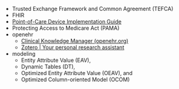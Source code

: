 - Trusted Exchange Framework and Common Agreement (TEFCA)
- FHIR
- [Point-of-Care Device Implementation Guide](https://build.fhir.org/ig/HL7/uv-pocd/mappingsdc.html)
- Protecting Access to Medicare Act (PAMA)
- openehr
	- [Clinical Knowledge Manager (openehr.org)](https://ckm.openehr.org/ckm/)
	- [Zotero | Your personal research assistant](https://www.zotero.org/libraries)
- modeling
	- Entity Attribute Value (EAV),
	- Dynamic Tables (DT),
	- Optimized Entity Attribute Value (OEAV), and
	- Optimized Column-oriented Model (OCOM)